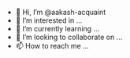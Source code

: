 - 👋 Hi, I’m @aakash-acquaint
- 👀 I’m interested in ...
- 🌱 I’m currently learning ...
- 💞️ I’m looking to collaborate on ...
- 📫 How to reach me ...

<!---
aakash-acquaint/aakash-acquaint is a ✨ special ✨ repository because its `README.md` (this file) appears on your GitHub profile.
You can click the Preview link to take a look at your changes.
--->
